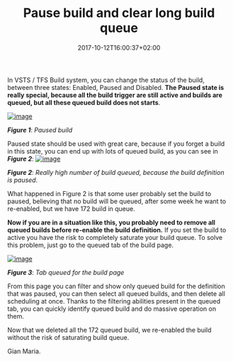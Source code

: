 ﻿---
title: "Pause build and clear long build queue"
description: ""
date: 2017-10-12T16:00:37+02:00
draft: false
tags: [build,VSTS]
categories: [Azure DevOps,Visual Studio ALM]
---
In VSTS / TFS Build system, you can change the status of the build, between three states: Enabled, Paused and Disabled.  **The Paused state is really special, because all the build trigger are still active and builds are queued, but all these queued build does not starts**.

[![image](http://www.codewrecks.com/blog/wp-content/uploads/2017/10/image_thumb.png "image")](http://www.codewrecks.com/blog/wp-content/uploads/2017/10/image.png)

 ***Figure 1***: *Paused build*

Paused state should be used with great care, because if you forget a build in this state, you can end up with lots of queued build, as you can see in  ***Figure 2***: [![image](http://www.codewrecks.com/blog/wp-content/uploads/2017/10/image_thumb-1.png "image")](http://www.codewrecks.com/blog/wp-content/uploads/2017/10/image-1.png)

 ***Figure 2***: *Really high number of build queued, because the build definition is paused.*

What happened in Figure 2 is that some user probably set the build to paused, believing that no build will be queued, after some week he want to re-enabled, but we have 172 build in queue.

 **Now if you are in a situation like this, you probably need to remove all queued builds before re-enable the build definition.** If you set the build to active you have the risk to completely saturate your build queue. To solve this problem, just go to the queued tab of the build page.

[![image](http://www.codewrecks.com/blog/wp-content/uploads/2017/10/image_thumb-2.png "image")](http://www.codewrecks.com/blog/wp-content/uploads/2017/10/image-2.png)

 ***Figure 3***: *Tab queued for the build page*

From this page you can filter and show only queued build for the definition that was paused, you can then select all queued builds, and then delete all scheduling at once. Thanks to the filtering abilities present in the queued tab, you can quickly identify queued build and do massive operation on them.

Now that we deleted all the 172 queued build, we re-enabled the build without the risk of saturating build queue.

Gian Maria.
